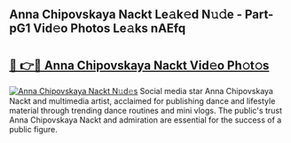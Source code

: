 ## Anna Chipovskaya Nackt Le𝚊k𝚎d N𝚞𝚍e - Part-pG1 Vid𝚎o Photos Le𝚊ks nAEfq

# <h2><a href="http://fbag6o.evod.top/?m=Anna+Chipovskaya+Nackt">🔗 👉🔴 Anna Chipovskaya Nackt Vid𝚎o Ph𝚘t𝚘s</a></h2>

[![Anna Chipovskaya Nackt N𝚞d𝚎s](https://i.imgur.com/8V9OHl7.gif)](http://fbag6o.evod.top/?m=Anna+Chipovskaya+Nackt)
Social media star Anna Chipovskaya Nackt and multimedia artist, acclaimed for publishing dance and lifestyle material through trending dance routines and mini vlogs. The public's trust Anna Chipovskaya Nackt and admiration are essential for the success of a public figure. 
